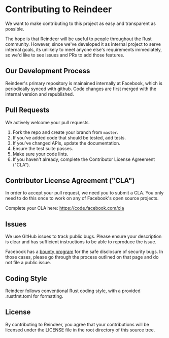 # Contributing to Reindeer
We want to make contributing to this project as easy and transparent as
possible.

The hope is that Reindeer will be useful to people throughout the Rust community.
However, since we've developed it as internal project to serve internal goals,
its unlikely to meet anyone else's requirements immediately, so we'd like to see
issues and PRs to add those features.

## Our Development Process
Reindeer's primary repository is mainained internally at Facebook, which is periodically
synced with github. Code changes are first merged with the internal version and
republished.

## Pull Requests
We actively welcome your pull requests.

1. Fork the repo and create your branch from `master`.
2. If you've added code that should be tested, add tests.
3. If you've changed APIs, update the documentation.
4. Ensure the test suite passes.
5. Make sure your code lints.
6. If you haven't already, complete the Contributor License Agreement ("CLA").

## Contributor License Agreement ("CLA")
In order to accept your pull request, we need you to submit a CLA. You only need
to do this once to work on any of Facebook's open source projects.

Complete your CLA here: <https://code.facebook.com/cla>

## Issues
We use GitHub issues to track public bugs. Please ensure your description is
clear and has sufficient instructions to be able to reproduce the issue.

Facebook has a [bounty program](https://www.facebook.com/whitehat/) for the safe
disclosure of security bugs. In those cases, please go through the process
outlined on that page and do not file a public issue.

## Coding Style
Reindeer follows conventional Rust coding style, with a provided .rustfmt.toml for
formatting.

## License
By contributing to Reindeer, you agree that your contributions will be licensed
under the LICENSE file in the root directory of this source tree.

